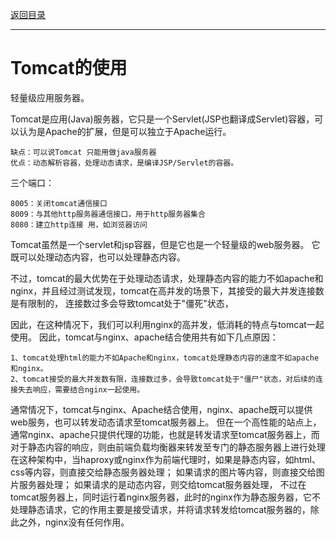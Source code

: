 <p>
    <a href="#" onclick="refreshContent('service')">返回目录</a>
</p>

---

# Tomcat的使用

轻量级应用服务器。 

Tomcat是应用(Java)服务器，它只是一个Servlet(JSP也翻译成Servlet)容器，可以认为是Apache的扩展，但是可以独立于Apache运行。

    缺点：可以说Tomcat 只能用做java服务器
    优点：动态解析容器，处理动态请求，是编译JSP/Servlet的容器。

三个端口：

    8005：关闭tomcat通信接口
    8009：与其他http服务器通信接口，用于http服务器集合
    8080：建立http连接 用，如浏览器访问

Tomcat虽然是一个servlet和jsp容器，但是它也是一个轻量级的web服务器。 它既可以处理动态内容，也可以处理静态内容。

不过，tomcat的最大优势在于处理动态请求，处理静态内容的能力不如apache和nginx，并且经过测试发现，tomcat在高并发的场景下，其接受的最大并发连接数是有限制的， 连接数过多会导致tomcat处于"僵死"状态，

因此，在这种情况下，我们可以利用nginx的高并发，低消耗的特点与tomcat一起使用。 因此，tomcat与nginx、apache结合使用共有如下几点原因：

    1、tomcat处理html的能力不如Apache和nginx，tomcat处理静态内容的速度不如apache和nginx。
    2、tomcat接受的最大并发数有限，连接数过多，会导致tomcat处于"僵尸"状态，对后续的连接失去响应，需要结合nginx一起使用。

通常情况下，tomcat与nginx、Apache结合使用，nginx、apache既可以提供web服务，也可以转发动态请求至tomcat服务器上。
但在一个高性能的站点上，通常nginx、apache只提供代理的功能，也就是转发请求至tomcat服务器上，而对于静态内容的响应，则由前端负载均衡器来转发至专门的静态服务器上进行处理
在这种架构中，当haproxy或nginx作为前端代理时，如果是静态内容，如html、css等内容，则直接交给静态服务器处理； 如果请求的图片等内容，则直接交给图片服务器处理； 如果请求的是动态内容，则交给tomcat服务器处理，
不过在tomcat服务器上，同时运行着nginx服务器，此时的nginx作为静态服务器，它不处理静态请求，它的作用主要是接受请求，并将请求转发给tomcat服务器的，除此之外，nginx没有任何作用。


